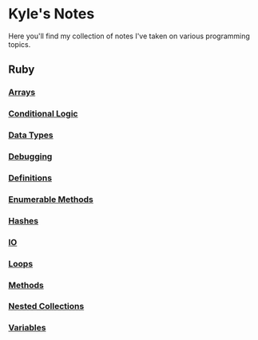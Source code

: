 # Kyle's Notes

Here you'll find my collection of notes I've taken on various programming topics.

## Ruby

### [Arrays](./Ruby/Arrays.md)

### [Conditional Logic](./Ruby/Conditional_Logic.md)

### [Data Types](./Ruby/Data_Types.md)

### [Debugging](./Ruby/Debugging.md)

### [Definitions](./Ruby/Definitions.md)

### [Enumerable Methods](./Ruby/Enumerable_Methods.md)

### [Hashes](./Ruby/Hashes.md)

### [IO](./Ruby/IO.md)

### [Loops](./Ruby/Loops.md)

### [Methods](./Ruby/Methods.md)

### [Nested Collections](./Ruby/Nested_Collections.md)

### [Variables](./Ruby/Variables.md)
